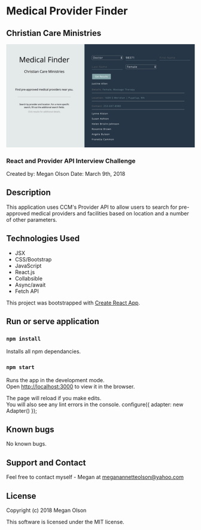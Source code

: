 # Medical Provider Finder
## Christian Care Ministries

![image](https://github.com/MegOlson/ccm-challenge/blob/master/ccm-screenshot.png)

### React and Provider API Interview Challenge

Created by: Megan Olson
Date: March 9th, 2018

## Description

This application uses CCM's Provider API to allow users to search for pre-approved medical providers and facilities based on location and a number of other parameters.

## Technologies Used

* JSX
* CSS/Bootstrap
* JavaScript
* React.js
* Collabsible
* Async/await
* Fetch API


This project was bootstrapped with [Create React App](https://github.com/facebookincubator/create-react-app).

## Run or serve application

### `npm install`

Installs all npm dependancies.

### `npm start`

Runs the app in the development mode.<br>
Open [http://localhost:3000](http://localhost:3000) to view it in the browser.

The page will reload if you make edits.<br>
You will also see any lint errors in the console.
configure({ adapter: new Adapter() });

## Known bugs

No known bugs.

## Support and Contact

Feel free to contact myself - Megan at meganannetteolson@yahoo.com

## License

Copyright (c) 2018 Megan Olson

This software is licensed under the MIT license.
